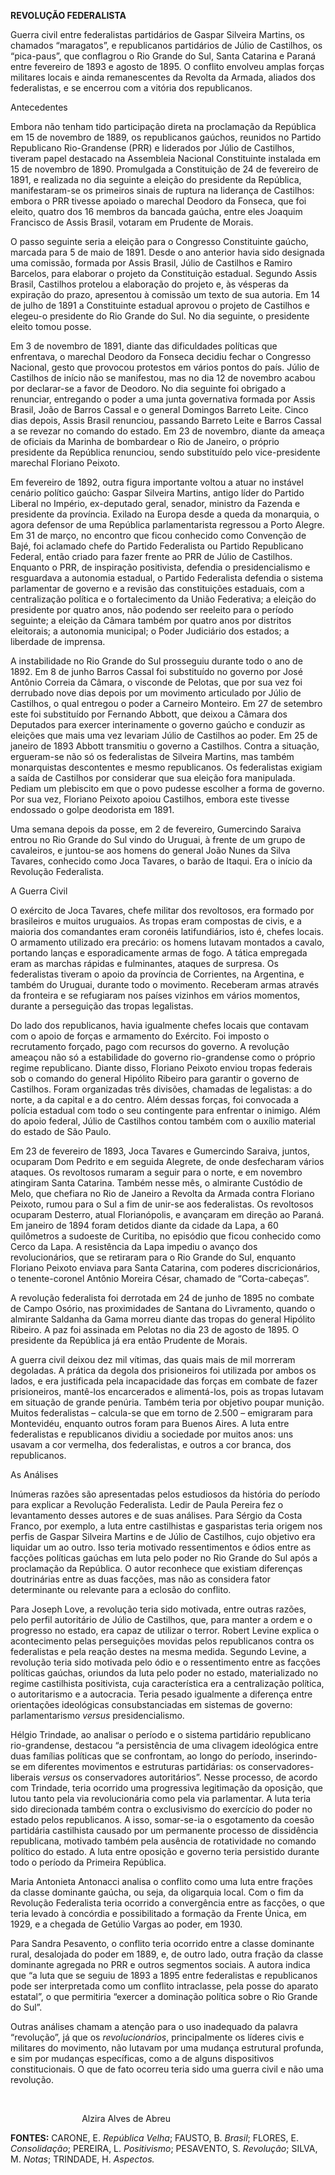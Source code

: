 **REVOLUÇÃO FEDERALISTA**

Guerra civil entre federalistas partidários de Gaspar Silveira Martins,
os chamados “maragatos”, e republicanos partidários de Júlio de
Castilhos, os “pica-paus”, que conflagrou o Rio Grande do Sul, Santa
Catarina e Paraná entre fevereiro de 1893 e agosto de 1895. O conflito
envolveu amplas forças militares locais e ainda remanescentes da Revolta
da Armada, aliados dos federalistas, e se encerrou com a vitória dos
republicanos.

Antecedentes

Embora não tenham tido participação direta na proclamação da República
em 15 de novembro de 1889, os republicanos gaúchos, reunidos no Partido
Republicano Rio-Grandense (PRR) e liderados por Júlio de Castilhos,
tiveram papel destacado na Assembleia Nacional Constituinte instalada em
15 de novembro de 1890. Promulgada a Constituição de 24 de fevereiro de
1891, e realizada no dia seguinte a eleição do presidente da República,
manifestaram-se os primeiros sinais de ruptura na liderança de
Castilhos: embora o PRR tivesse apoiado o marechal Deodoro da Fonseca,
que foi eleito, quatro dos 16 membros da bancada gaúcha, entre eles
Joaquim Francisco de Assis Brasil, votaram em Prudente de Morais.

O passo seguinte seria a eleição para o Congresso Constituinte gaúcho,
marcada para 5 de maio de 1891. Desde o ano anterior havia sido
designada uma comissão, formada por Assis Brasil, Júlio de Castilhos e
Ramiro Barcelos, para elaborar o projeto da Constituição estadual.
Segundo Assis Brasil, Castilhos protelou a elaboração do projeto e, às
vésperas da expiração do prazo, apresentou à comissão um texto de sua
autoria. Em 14 de julho de 1891 a Constituinte estadual aprovou o
projeto de Castilhos e elegeu-o presidente do Rio Grande do Sul. No dia
seguinte, o presidente eleito tomou posse.

Em 3 de novembro de 1891, diante das dificuldades políticas que
enfrentava, o marechal Deodoro da Fonseca decidiu fechar o Congresso
Nacional, gesto que provocou protestos em vários pontos do país. Júlio
de Castilhos de início não se manifestou, mas no dia 12 de novembro
acabou por declarar-se a favor de Deodoro. No dia seguinte foi obrigado
a renunciar, entregando o poder a uma junta governativa formada por
Assis Brasil, João de Barros Cassal e o general Domingos Barreto Leite.
Cinco dias depois, Assis Brasil renunciou, passando Barreto Leite e
Barros Cassal a se revezar no comando do estado. Em 23 de novembro,
diante da ameaça de oficiais da Marinha de bombardear o Rio de Janeiro,
o próprio presidente da República renunciou, sendo substituído pelo
vice-presidente marechal Floriano Peixoto.

Em fevereiro de 1892, outra figura importante voltou a atuar no instável
cenário político gaúcho: Gaspar Silveira Martins, antigo líder do
Partido Liberal no Império, ex-deputado geral, senador, ministro da
Fazenda e presidente da província. Exilado na Europa desde a queda da
monarquia, o agora defensor de uma República parlamentarista regressou a
Porto Alegre. Em 31 de março, no encontro que ficou conhecido como
Convenção de Bajé, foi aclamado chefe do Partido Federalista ou Partido
Republicano Federal, então criado para fazer frente ao PRR de Júlio de
Castilhos. Enquanto o PRR, de inspiração positivista, defendia o
presidencialismo e resguardava a autonomia estadual, o Partido
Federalista defendia o sistema parlamentar de governo e a revisão das
constituições estaduais, com a centralização política e o fortalecimento
da União Federativa; a eleição do presidente por quatro anos, não
podendo ser reeleito para o período seguinte; a eleição da Câmara também
por quatro anos por distritos eleitorais; a autonomia municipal; o Poder
Judiciário dos estados; a liberdade de imprensa.

A instabilidade no Rio Grande do Sul prosseguiu durante todo o ano de
1892. Em 8 de junho Barros Cassal foi substituído no governo por José
Antônio Correia da Câmara, o visconde de Pelotas, que por sua vez foi
derrubado nove dias depois por um movimento articulado por Júlio de
Castilhos, o qual entregou o poder a Carneiro Monteiro. Em 27 de
setembro este foi substituído por Fernando Abbott, que deixou a Câmara
dos Deputados para exercer interinamente o governo gaúcho e conduzir as
eleições que mais uma vez levariam Júlio de Castilhos ao poder. Em 25 de
janeiro de 1893 Abbott transmitiu o governo a Castilhos. Contra a
situação, ergueram-se não só os federalistas de Silveira Martins, mas
também monarquistas descontentes e mesmo republicanos. Os federalistas
exigiam a saída de Castilhos por considerar que sua eleição fora
manipulada. Pediam um plebiscito em que o povo pudesse escolher a forma
de governo. Por sua vez, Floriano Peixoto apoiou Castilhos, embora este
tivesse endossado o golpe deodorista em 1891.

Uma semana depois da posse, em 2 de fevereiro, Gumercindo Saraiva entrou
no Rio Grande do Sul vindo do Uruguai, à frente de um grupo de
cavaleiros, e juntou-se aos homens do general João Nunes da Silva
Tavares, conhecido como Joca Tavares, o barão de Itaqui. Era o início da
Revolução Federalista.

A Guerra Civil

O exército de Joca Tavares, chefe militar dos revoltosos, era formado
por brasileiros e muitos uruguaios. As tropas eram compostas de civis, e
a maioria dos comandantes eram coronéis latifundiários, isto é, chefes
locais. O armamento utilizado era precário: os homens lutavam montados a
cavalo, portando lanças e esporadicamente armas de fogo. A tática
empregada eram as marchas rápidas e fulminantes, ataques de surpresa. Os
federalistas tiveram o apoio da província de Corrientes, na Argentina, e
também do Uruguai, durante todo o movimento. Receberam armas através da
fronteira e se refugiaram nos países vizinhos em vários momentos,
durante a perseguição das tropas legalistas.

Do lado dos republicanos, havia igualmente chefes locais que contavam
com o apoio de forças e armamento do Exército. Foi imposto o
recrutamento forçado, pago com recursos do governo. A revolução ameaçou
não só a estabilidade do governo rio-grandense como o próprio regime
republicano. Diante disso, Floriano Peixoto enviou tropas federais sob o
comando do general Hipólito Ribeiro para garantir o governo de
Castilhos. Foram organizadas três divisões, chamadas de legalistas: a do
norte, a da capital e a do centro. Além dessas forças, foi convocada a
polícia estadual com todo o seu contingente para enfrentar o inimigo.
Além do apoio federal, Júlio de Castilhos contou também com o auxílio
material do estado de São Paulo.

Em 23 de fevereiro de 1893, Joca Tavares e Gumercindo Saraiva, juntos,
ocuparam Dom Pedrito e em seguida Alegrete, de onde desfecharam vários
ataques. Os revoltosos rumaram a seguir para o norte, e em novembro
atingiram Santa Catarina. Também nesse mês, o almirante Custódio de
Melo, que chefiara no Rio de Janeiro a Revolta da Armada contra Floriano
Peixoto, rumou para o Sul a fim de unir-se aos federalistas. Os
revoltosos ocuparam Desterro, atual Florianópolis, e avançaram em
direção ao Paraná. Em janeiro de 1894 foram detidos diante da cidade da
Lapa, a 60 quilômetros a sudoeste de Curitiba, no episódio que ficou
conhecido como Cerco da Lapa. A resistência da Lapa impediu o avanço dos
revolucionários, que se retiraram para o Rio Grande do Sul, enquanto
Floriano Peixoto enviava para Santa Catarina, com poderes
discricionários, o tenente-coronel Antônio Moreira César, chamado de
“Corta-cabeças”.

A revolução federalista foi derrotada em 24 de junho de 1895 no combate
de Campo Osório, nas proximidades de Santana do Livramento, quando o
almirante Saldanha da Gama morreu diante das tropas do general Hipólito
Ribeiro. A paz foi assinada em Pelotas no dia 23 de agosto de 1895. O
presidente da República já era então Prudente de Morais.

A guerra civil deixou dez mil vítimas, das quais mais de mil morreram
degoladas. A prática da degola dos prisioneiros foi utilizada por ambos
os lados, e era justificada pela incapacidade das forças em combate de
fazer prisioneiros, mantê-los encarcerados e alimentá-los, pois as
tropas lutavam em situação de grande penúria. Também teria por objetivo
poupar munição. Muitos federalistas – calcula-se que em torno de 2.500 –
emigraram para Montevidéu, enquanto outros foram para Buenos Aires. A
luta entre federalistas e republicanos dividiu a sociedade por muitos
anos: uns usavam a cor vermelha, dos federalistas, e outros a cor
branca, dos republicanos.

As Análises

Inúmeras razões são apresentadas pelos estudiosos da história do período
para explicar a Revolução Federalista. Ledir de Paula Pereira fez o
levantamento desses autores e de suas análises. Para Sérgio da Costa
Franco, por exemplo, a luta entre castilhistas e gasparistas teria
origem nos perfis de Gaspar Silveira Martins e de Júlio de Castilhos,
cujo objetivo era liquidar um ao outro. Isso teria motivado
ressentimentos e ódios entre as facções políticas gaúchas em luta pelo
poder no Rio Grande do Sul após a proclamação da República. O autor
reconhece que existiam diferenças doutrinárias entre as duas facções,
mas não as considera fator determinante ou relevante para a eclosão do
conflito.

Para Joseph Love, a revolução teria sido motivada, entre outras razões,
pelo perfil autoritário de Júlio de Castilhos, que, para manter a ordem
e o progresso no estado, era capaz de utilizar o terror. Robert Levine
explica o acontecimento pelas perseguições movidas pelos republicanos
contra os federalistas e pela reação destes na mesma medida. Segundo
Levine, a revolução teria sido motivada pelo ódio e o ressentimento
entre as facções políticas gaúchas, oriundos da luta pelo poder no
estado, materializado no regime castilhista positivista, cuja
característica era a centralização política, o autoritarismo e a
autocracia. Teria pesado igualmente a diferença entre orientações
ideológicas consubstanciadas em sistemas de governo: parlamentarismo
*versus* presidencialismo.

Hélgio Trindade, ao analisar o período e o sistema partidário
republicano rio-grandense, destacou “a persistência de uma clivagem
ideológica entre duas famílias políticas que se confrontam, ao longo do
período, inserindo-se em diferentes movimentos e estruturas partidárias:
os conservadores-liberais *versus* os conservadores autoritários”. Nesse
processo, de acordo com Trindade, teria ocorrido uma progressiva
legitimação da oposição, que lutou tanto pela via revolucionária como
pela via parlamentar. A luta teria sido direcionada também contra o
exclusivismo do exercício do poder no estado pelos republicanos. A isso,
somar-se-ia o esgotamento da coesão partidária castilhista causado por
um permanente processo de dissidência republicana, motivado também pela
ausência de rotatividade no comando político do estado. A luta entre
oposição e governo teria persistido durante todo o período da Primeira
República.

Maria Antonieta Antonacci analisa o conflito como uma luta entre frações
da classe dominante gaúcha, ou seja, da oligarquia local. Com o fim da
Revolução Federalista teria ocorrido a convergência entre as facções, o
que teria levado à concórdia e possibilitado a formação da Frente Única,
em 1929, e a chegada de Getúlio Vargas ao poder, em 1930.

Para Sandra Pesavento, o conflito teria ocorrido entre a classe
dominante rural, desalojada do poder em 1889, e, de outro lado, outra
fração da classe dominante agregada no PRR e outros segmentos sociais. A
autora indica que “a luta que se seguiu de 1893 a 1895 entre
federalistas e republicanos pode ser interpretada como um conflito
intraclasse, pela posse do aparato estatal”, o que permitiria “exercer a
dominação política sobre o Rio Grande do Sul”.

Outras análises chamam a atenção para o uso inadequado da palavra
“revolução”, já que os *revolucionários*, principalmente os líderes
civis e militares do movimento, não lutavam por uma mudança estrutural
profunda, e sim por mudanças específicas, como a de alguns dispositivos
constitucionais. O que de fato ocorreu teria sido uma guerra civil e não
uma revolução.

                               

                             Alzira Alves de Abreu

**FONTES:** CARONE, E. *República Velha*; FAUSTO, B. *Brasil*; FLORES,
E. *Consolidação*; PEREIRA, L. *Positivismo*; PESAVENTO, S. *Revolução*;
SILVA, M. *Notas*; TRINDADE, H. *Aspectos.*
